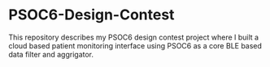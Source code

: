 # PSOC6-Design-Contest
This repository describes my PSOC6 design contest project where I built a cloud based patient monitoring interface using PSOC6 as a core BLE based data filter and aggrigator.
